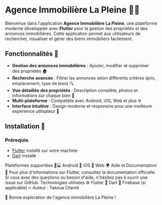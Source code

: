 # Agence Immobilière La Pleine 🏡💼

Bienvenue dans l'application **Agence Immobilière La Pleine**, une plateforme moderne développée avec **Flutter** pour la gestion des propriétés et des annonces immobilières. Cette application permet aux utilisateurs de rechercher, visualiser et gérer des biens immobiliers facilement.

## Fonctionnalités 🔑
- **Gestion des annonces immobilières** : Ajouter, modifier et supprimer des propriétés 🏠
- **Recherche avancée** : Filtrer les annonces selon différents critères (prix, emplacement, type de bien) 🔍
- **Vue détaillée des propriétés** : Description complète, photos et informations sur chaque bien 📸
- **Multi-plateforme** : Compatible avec Android, iOS, Web et plus 🌐
- **Interface intuitive** : Design moderne et responsive pour une meilleure expérience utilisateur 🎨

## Installation 🚀

### Prérequis
- [Flutter](https://flutter.dev) installé sur votre machine
- [Dart](https://dart.dev) installé

Plateformes supportées 📱💻
Android 📱
iOS 🍏
Web 🌍
Aide et Documentation 📖
Pour plus d'informations sur Flutter, consultez la documentation officielle.
Si vous avez des questions ou besoin d'aide, n'hésitez pas à ouvrir une issue sur GitHub.
Technologies utilisées ⚙️
Flutter 🦋
Dart 🌟
Firebase (si applicable) 🔥
Auteur : Takoua Chemli

🌟 Bonne exploration de l'agence immobilière La Pleine !



